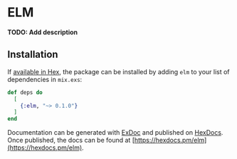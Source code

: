 # ELM

**TODO: Add description**

## Installation

If [available in Hex](https://hex.pm/docs/publish), the package can be installed
by adding `elm` to your list of dependencies in `mix.exs`:

```elixir
def deps do
  [
    {:elm, "~> 0.1.0"}
  ]
end
```

Documentation can be generated with [ExDoc](https://github.com/elixir-lang/ex_doc)
and published on [HexDocs](https://hexdocs.pm). Once published, the docs can
be found at [https://hexdocs.pm/elm](https://hexdocs.pm/elm).

